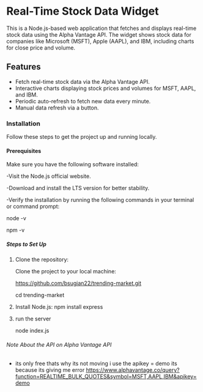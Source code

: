 # Real-Time Stock Data Widget

This is a Node.js-based web application that fetches and displays real-time stock data using the Alpha Vantage API. The widget shows stock data for companies like Microsoft (MSFT), Apple (AAPL), and IBM, including charts for close price and volume.

## Features
- Fetch real-time stock data via the Alpha Vantage API.
- Interactive charts displaying stock prices and volumes for MSFT, AAPL, and IBM.
- Periodic auto-refresh to fetch new data every minute.
- Manual data refresh via a button.

### Installation

Follow these steps to get the project up and running locally.

#### Prerequisites

Make sure you have the following software installed:

-Visit the Node.js official website.

-Download and install the LTS version for better stability.

-Verify the installation by running the following commands in your terminal or command prompt:

 node -v
 
 npm -v


##### Steps to Set Up

1. Clone the repository:

   Clone the project to your local machine:

   https://github.com/bsugian22/trending-market.git

   cd trending-market

3. Install Node.js:
   npm install express

4. run the server

   node index.js

###### Note About the API on Alpha Vantage API

- its only free thats why its not moving i use the apikey = demo its because its giving me error 
https://www.alphavantage.co/query?function=REALTIME_BULK_QUOTES&symbol=MSFT,AAPL,IBM&apikey=demo

